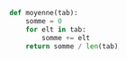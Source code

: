 ```python linenums='1'
def moyenne(tab):
    somme = 0
    for elt in tab:
        somme += elt
    return somme / len(tab)
```